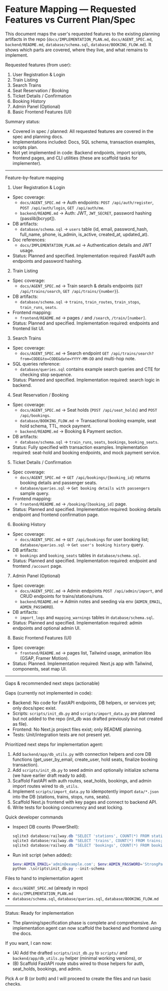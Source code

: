 # Feature Mapping — Requested Features vs Current Plan/Spec

This document maps the user's requested features to the existing planning artifacts in the repo (`docs/IMPLEMENTATION_PLAN.md`, `docs/AGENT_SPEC.md`, `backend/README.md`, `database/schema.sql`, `database/BOOKING_FLOW.md`). It shows which parts are covered, where they live, and what remains to implement.

Requested features (from user):
1. User Registration & Login
2. Train Listing
3. Search Trains
4. Seat Reservation / Booking
5. Ticket Details / Confirmation
6. Booking History
7. Admin Panel (Optional)
8. Basic Frontend Features (UI)

Summary status:
- Covered in spec / planned: All requested features are covered in the spec and planning docs.
- Implementations included: Docs, SQL schema, transaction examples, scripts plan.
- Not yet implemented in code: Backend endpoints, import scripts, frontend pages, and CLI utilities (these are scaffold tasks for implementer).

---

Feature-by-feature mapping

1) User Registration & Login
- Spec coverage:
  - `docs/AGENT_SPEC.md` -> Auth endpoints: `POST /api/auth/register`, `POST /api/auth/login`, `GET /api/auth/me`.
  - `backend/README.md` -> Auth: JWT, `JWT_SECRET`, password hashing (passlib[bcrypt]).
- DB artifacts:
  - `database/schema.sql` -> `users` table (id, email, password_hash, full_name, phone, is_admin, is_active, created_at, updated_at).
- Doc references:
  - `docs/IMPLEMENTATION_PLAN.md` -> Authentication details and JWT usage.
- Status: Planned and specified. Implementation required: FastAPI auth endpoints and password hashing.

2) Train Listing
- Spec coverage:
  - `docs/AGENT_SPEC.md` -> Train search & details endpoints (`GET /api/trains/search`, `GET /api/trains/{number}`).
- DB artifacts:
  - `database/schema.sql` -> `trains`, `train_routes`, `train_stops`, `train_runs`, `seats`.
- Frontend mapping:
  - `frontend/README.md` -> pages `/` and `/search`, `/train/[number]`.
- Status: Planned and specified. Implementation required: endpoints and frontend list UI.

3) Search Trains
- Spec coverage:
  - `docs/AGENT_SPEC.md` -> Search endpoint `GET /api/trains/search?from=CODE&to=CODE&date=YYYY-MM-DD` and multi-hop note.
- SQL queries reference:
  - `database/queries.sql` contains example search queries and CTE for checking stop sequence.
- Status: Planned and specified. Implementation required: search logic in backend.

4) Seat Reservation / Booking
- Spec coverage:
  - `docs/AGENT_SPEC.md` -> Seat holds (`POST /api/seat_holds`) and `POST /api/bookings`.
  - `database/BOOKING_FLOW.md` -> Transactional booking example, seat hold schema, TTL, mock payment.
  - `backend/README.md` -> Booking & Payment section.
- DB artifacts:
  - `database/schema.sql` -> `train_runs`, `seats`, `bookings`, `booking_seats`.
- Status: Fully specified with transaction examples. Implementation required: seat-hold and booking endpoints, and mock payment service.

5) Ticket Details / Confirmation
- Spec coverage:
  - `docs/AGENT_SPEC.md` -> `GET /api/bookings/{booking_id}` returns booking details and passenger seats.
  - `database/queries.sql` -> `Get booking details with passengers` sample query.
- Frontend mapping:
  - `frontend/README.md` -> `/booking/[booking_id]` page.
- Status: Planned and specified. Implementation required: booking details endpoint and frontend confirmation page.

6) Booking History
- Spec coverage:
  - `docs/AGENT_SPEC.md` -> `GET /api/bookings` for user booking list; `database/queries.sql` -> `Get user's booking history` query.
- DB artifacts:
  - `bookings` and `booking_seats` tables in `database/schema.sql`.
- Status: Planned and specified. Implementation required: endpoint and frontend `/account` page.

7) Admin Panel (Optional)
- Spec coverage:
  - `docs/AGENT_SPEC.md` -> Admin endpoints `POST /api/admin/import`, and CRUD endpoints for trains/stations/runs.
  - `backend/README.md` -> Admin notes and seeding via env (`ADMIN_EMAIL`, `ADMIN_PASSWORD`).
- DB artifacts:
  - `import_logs` and `mapping_warnings` tables in `database/schema.sql`.
- Status: Planned and specified. Implementation required: admin endpoints and optional admin UI.

8) Basic Frontend Features (UI)
- Spec coverage:
  - `frontend/README.md` -> pages list, Tailwind usage, animation libs (GSAP, Framer Motion).
- Status: Planned. Implementation required: Next.js app with Tailwind, components, seat map UI.

---

Gaps & recommended next steps (actionable)

Gaps (currently not implemented in code):
- Backend: No code for FastAPI endpoints, DB helpers, or services yet; only docs/spec exist.
- Scripts: `scripts/init_db.py` and `scripts/import_data.py` are planned but not added to the repo (init_db was drafted previously but not created as file).
- Frontend: No Next.js project files exist; only README planning.
- Tests: Unit/integration tests are not present yet.

Prioritized next steps for implementation agent:
1. Add `backend/app/db_utils.py` with connection helpers and core DB functions (get_user_by_email, create_user, hold seats, finalize booking transaction).
2. Add `scripts/init_db.py` to seed admin and optionally initialize schema (we have earlier draft ready to add).
3. Scaffold FastAPI with auth routes, seat_holds, bookings, and admin import routes wired to `db_utils`.
4. Implement `scripts/import_data.py` to idempotently import `data/*.json` into the DB (stations, trains, stops, runs, seats).
5. Scaffold Next.js frontend with key pages and connect to backend API.
6. Write tests for booking concurrency and seat locking.

Quick developer commands
- Inspect DB counts (PowerShell):
  ```powershell
  sqlite3 database/railway.db "SELECT 'stations', COUNT(*) FROM stations;"
  sqlite3 database/railway.db "SELECT 'trains', COUNT(*) FROM trains;"
  sqlite3 database/railway.db "SELECT 'bookings', COUNT(*) FROM bookings;"
  ```

- Run init script (when added):
  ```powershell
  $env:ADMIN_EMAIL='admin@example.com'; $env:ADMIN_PASSWORD='StrongPass123!'
  python .\scripts\init_db.py --init-schema
  ```

Files to hand to implementation agent
- `docs/AGENT_SPEC.md` (already in repo)
- `docs/IMPLEMENTATION_PLAN.md`
- `database/schema.sql`, `database/queries.sql`, `database/BOOKING_FLOW.md`

---

Status: Ready for implementation
- The planning/specification phase is complete and comprehensive. An implementation agent can now scaffold the backend and frontend using the docs.

If you want, I can now:
- (A) Add the drafted `scripts/init_db.py` to `scripts/` and `backend/app/db_utils.py` helper (minimal working versions), or
- (B) Scaffold FastAPI route stubs wired to those helpers for auth, seat_holds, bookings, and admin.

Pick A or B (or both) and I will proceed to create the files and run basic checks.
